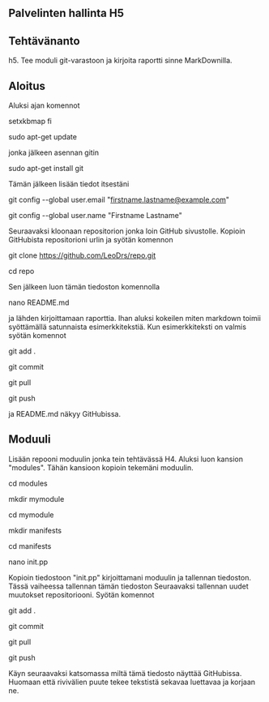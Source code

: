 ## Palvelinten hallinta H5

## Tehtävänanto

h5. Tee moduli git-varastoon ja kirjoita raportti sinne MarkDownilla.

## Aloitus

Aluksi ajan komennot


setxkbmap fi

sudo apt-get update

jonka jälkeen asennan gitin

sudo apt-get install git

Tämän jälkeen lisään tiedot itsestäni

git config --global user.email "firstname.lastname@example.com"

git config --global user.name "Firstname Lastname"

Seuraavaksi kloonaan repositorion jonka loin GitHub sivustolle.
Kopioin GitHubista repositorioni urlin ja syötän komennon

git clone https://github.com/LeoDrs/repo.git 

cd repo

Sen jälkeen luon tämän tiedoston komennolla

nano README.md

ja lähden kirjoittamaan raporttia. Ihan aluksi kokeilen miten markdown toimii
syöttämällä satunnaista esimerkkitekstiä. Kun esimerkkiteksti on valmis
syötän komennot

git add .

git commit

git pull

git push

ja README.md näkyy GitHubissa.

## Moduuli

Lisään repooni moduulin jonka tein tehtävässä H4.
Aluksi luon kansion "modules". Tähän kansioon kopioin tekemäni moduulin.


cd modules

mkdir mymodule

cd mymodule

mkdir manifests

cd manifests

nano init.pp

Kopioin tiedostoon "init.pp" kirjoittamani moduulin ja tallennan tiedoston.
Tässä vaiheessa tallennan tämän tiedoston 
Seuraavaksi tallennan uudet muutokset repositoriooni. Syötän komennot

git add .

git commit

git pull

git push

Käyn seuraavaksi katsomassa miltä tämä tiedosto näyttää GitHubissa. Huomaan
että rivivälien puute tekee tekstistä sekavaa luettavaa ja korjaan ne.


